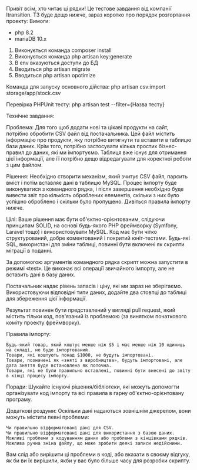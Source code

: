 Привіт всім, хто читає ці рядки! Це тестове завдання від компанії Itransition. ТЗ буде дещо нижче, зараз коротко про порядок розгортання проекту:
Вимоги:
- php 8.2
- mariaDB 10.x

1) Виконується команда composer install
2) Виконується команда php artisan key:generate
3) В env вказуються доступи до БД
4) Вводиться php artisan migrate
5) Вводиться php artisan opotimize

Команда для запуску основного дійства: php artisan csv:import storage/app/stock.csv

Перевірка PHPUnit тесту: php artisan test --filter={Назва тесту}



Технічне завдання:

Проблема: Для того щоб додати нові та цікаві продукти на сайт, потрібно обробити CSV файл від постачальника. Цей файл містить інформацію про продукти, яку потрібно витягнути та вставити в таблицю бази даних. Крім того, потрібно застосувати кілька простих бізнес-правил до даних, які ми імпортуємо. Таблиця вже існує для отримання цієї інформації, але її потрібно дещо відредагувати для коректної роботи з цим файлом.

Рішення: Необхідно створити механізм, який зчитує CSV файл, парсить вміст і потім вставляє дані в таблицю MySQL. Процес імпорту буде виконуватися з командного рядка, і після завершення необхідно буде вивести звіт про кількість оброблених елементів, скільки з них було успішно оброблено і скільки було пропущено. Дивіться правила імпорту нижче.

Цілі: Ваше рішення має бути об'єктно-орієнтованим, слідуючи принципам SOLID, на основі будь-якого PHP фреймворку (Symfony, Laravel тощо) і використовувати MySQL. Код має бути чітко структурований, добре коментований і покритий юніт-тестами. Будь-які SQL, використані для зміни таблиці, повинні бути включені як скрипти міграції в поданні.

За допомогою аргументів командного рядка скрипт можна запустити в режимі «test». Це виконає всі операції звичайного імпорту, але не вставить дані в базу даних.

Постачальник надає рівень запасів і ціну, які ми зараз не зберігаємо. Використовуючи відповідні типи даних, додайте два стовпці до таблиці для збереження цієї інформації.

Результат повинен бути представлений у вигляді pull request, який містить тільки код, пов'язаний із проблемою (за винятком початкового коміту проекту фреймворку).

Правила імпорту:

    Будь-який товар, який коштує менше ніж $5 і має менше ніж 10 одиниць на складі, не буде імпортований.
    Товари, які коштують понад $1000, не будуть імпортовані.
    Товари, позначені як «зняті з виробництва», будуть імпортовані, але дата зняття буде встановлена як поточна.
    Товари, які не були правильно вставлені, повинні бути внесені до звіту в кінці процесу імпорту.

Поради: Шукайте існуючі рішення/бібліотеки, які можуть допомогти організувати код імпорту та всі правила в гарну об'єктно-орієнтовану програму.

Додаткові роздуми: Оскільки дані надаються зовнішнім джерелом, вони можуть містити певні проблеми:

    Чи правильно відформатовані дані для CSV.
    Чи правильно відформатовані дані для використання з базою даних.
    Можливі проблеми з кодуванням даних або проблеми з кінцівками рядків.
    Можлива ручна зміна файлу, що може зробити деякі записи недійсними.

Вам слід або вирішити ці проблеми в коді, або вказати в своєму відгуку, як би ви їх вирішили, якби у вас було більше часу для розробки скрипту.
